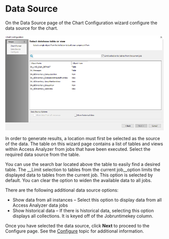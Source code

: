 # Data Source

On the Data Source page of the Chart Configuration wizard configure the data source for the chart.

![Chart Configuration wizard Data Source page](/static/img/product_docs/accessanalyzer/accessanalyzer/enterpriseauditor/admin/report/chartwizard/datasource.png)

In order to generate results, a location must first be selected as the source of the data. The table on this wizard page contains a list of tables and views within Access Analyzer from jobs that have been executed. Select the required data source from the table.

You can use the search bar located above the table to easily find a desired table. The __Limit selection to tables from the current job__option limits the displayed data to tables from the current job. This option is selected by default. You can clear the option to widen the available data to all jobs.

There are the following additional data source options:

- Show data from all instances – Select this option to display data from all Access Analyzer data jobs
- Show historical data – If there is historical data, selecting this option displays all collections. It is keyed off of the Jobruntimekey column.

Once you have selected the data source, click __Next__ to proceed to the Configure page. See the [Configure](/docs/product_docs/accessanalyzer/accessanalyzer/enterpriseauditor/admin/report/chartwizard/configure.md) topic for additional information.

